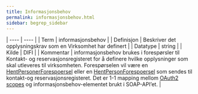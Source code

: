 ```yaml
---
title: Informasjonsbehov
permalink: informasjonsbehov.html
sidebar: begrep_sidebar
---
```


| ---- | ---- |
| Term | informasjonsbehov |
| Definisjon | Beskriver det opplysningskrav som en Virksomhet har definert |
| Datatype | string |
| Kilde | DIFI |
| Kommentar | informasjonsbehov brukes i forespørsler til Kontakt- og reservasjonsregisteret for å definere hvilke opplysninger som skal utleveres til virksomheten. Forespørselen vil være en [HentPersonerForespoersel](ot_hentpersonerforespoersel.html) eller en [HentPersonForespoersel](ot_hentpersonforespoersel) som sendes til kontakt-og reservasjonsregisteret. Det er 1-1 mapping mellom [OAuth2 scopes](oppslagstjenesten_rest.html#tilgjenglige-scopes) og informasjonsbehov-elementet brukt i SOAP-API’et. | 

